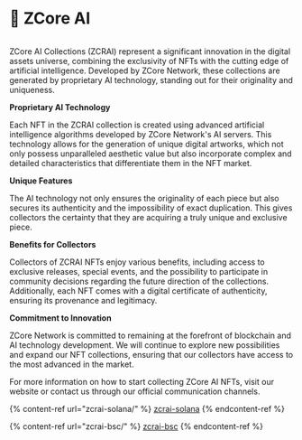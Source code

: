 # 🤖 ZCore AI

<figure><img src="../../.gitbook/assets/691e9a63-6902-4d01-86b5-82ba93d79593.png" alt=""><figcaption></figcaption></figure>

ZCore AI Collections (ZCRAI) represent a significant innovation in the digital assets universe, combining the exclusivity of NFTs with the cutting edge of artificial intelligence. Developed by ZCore Network, these collections are generated by proprietary AI technology, standing out for their originality and uniqueness.

**Proprietary AI Technology**

Each NFT in the ZCRAI collection is created using advanced artificial intelligence algorithms developed by ZCore Network's AI servers. This technology allows for the generation of unique digital artworks, which not only possess unparalleled aesthetic value but also incorporate complex and detailed characteristics that differentiate them in the NFT market.

**Unique Features**

The AI technology not only ensures the originality of each piece but also secures its authenticity and the impossibility of exact duplication. This gives collectors the certainty that they are acquiring a truly unique and exclusive piece.

**Benefits for Collectors**

Collectors of ZCRAI NFTs enjoy various benefits, including access to exclusive releases, special events, and the possibility to participate in community decisions regarding the future direction of the collections. Additionally, each NFT comes with a digital certificate of authenticity, ensuring its provenance and legitimacy.

**Commitment to Innovation**

ZCore Network is committed to remaining at the forefront of blockchain and AI technology development. We will continue to explore new possibilities and expand our NFT collections, ensuring that our collectors have access to the most advanced in the market.

For more information on how to start collecting ZCore AI NFTs, visit our website or contact us through our official communication channels.

{% content-ref url="zcrai-solana/" %}
[zcrai-solana](zcrai-solana/)
{% endcontent-ref %}


{% content-ref url="zcrai-bsc/" %}
[zcrai-bsc](zcrai-bsc/)
{% endcontent-ref %}


